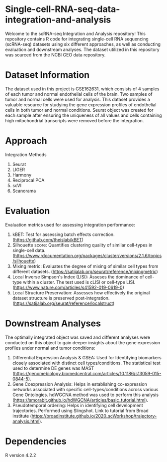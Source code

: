 # Single-cell-RNA-seq-data-integration-and-analysis
Welcome to the scRNA-seq Integration and Analysis repository! This repository contains R code for integrating single-cell RNA sequencing (scRNA-seq) datasets using six different approaches, as well as conducting evaluation and downstream analyses. The dataset utilized in this repository was sourced from the NCBI GEO data repository. 

# Dataset Information
The dataset used in this project is GSE162631, which consists of 4 samples of each tumor and normal endothelial cells of the brain. Two samples of tumor and normal cells were used for analysis. This dataset provides a valuable resource for studying the gene expression profiles of endothelial cells in both tumor and normal conditions. Seurat object was created for each sample after ensuring the uniqueness of all values and cells containing high mitochondrial transcripts were removed before the integration. 

# Approach
Integration Methods
1) Seurat
2) LIGER
3) Harmony
4) Reciprocal PCA
5) scVI
6) Scanorama

# Evaluation
Evaluation metrics used for assessing integration performance:
1) kBET: Test for assessing batch effects correction. (https://github.com/theislab/kBET)
2) Silhouette score: Quantifies clustering quality of similar cell-types in single-cell data. (https://www.rdocumentation.org/packages/cluster/versions/2.1.6/topics/silhouette)
3) Mixing metric: Evaluates the degree of mixing of similar cell types from different datasets. (https://satijalab.org/seurat/reference/mixingmetric)
4) Local Inverse Simpson's Index (LISI): Asseses the dominance of cell-type within a cluster. The test used is cLISI or cell-type LISI. (https://www.nature.com/articles/s41592-019-0619-0)
5) Local Structure Preservation: Assesses how effectively the original dataset structure is preserved post-integration.(https://satijalab.org/seurat/reference/localstruct)

# Downstream Analyses
The optimally integrated object was saved and different analyses were conducted on this object to gain deeper insights about the gene expression profiles under normal and tumor conditions:
1) Differential Expression Analysis & GSEA: Used for Identifying biomarkers closely associated with distinct cell types/conditions. The statistical test used to determine DE genes was MAST (https://genomebiology.biomedcentral.com/articles/10.1186/s13059-015-0844-5).
2) Gene Coexpression Analysis: Helps in establishing co-expression networks associated with specific cell-types/conditions across various Gene Ontologies. hdWGCNA method was used to perform this analysis (https://smorabit.github.io/hdWGCNA/articles/basic_tutorial.html).
3) Pseudotemporal ordering: Helps in identifying cell development trajectories. Performed using Slingshot. Link to tutorial from Broad institute (https://broadinstitute.github.io/2020_scWorkshop/trajectory-analysis.html).

# Dependencies
R version 4.2.2



